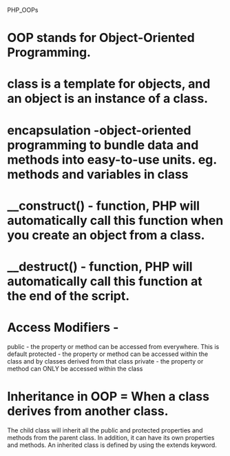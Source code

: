 PHP_OOPs
# OOP stands for Object-Oriented Programming.
# class is a template for objects, and an object is an instance of a class.
# encapsulation -object-oriented programming to bundle data and methods into easy-to-use units. eg. methods and variables in class
# __construct() - function, PHP will automatically call this function when you create an object from a class.
# __destruct() - function, PHP will automatically call this function at the end of the script.
# Access Modifiers -
public - the property or method can be accessed from everywhere. This is default
protected - the property or method can be accessed within the class and by classes derived from that class
private - the property or method can ONLY be accessed within the class
# Inheritance in OOP = When a class derives from another class.
The child class will inherit all the public and protected properties and methods from the parent class. In addition, it can have its own properties and methods.
An inherited class is defined by using the extends keyword.
